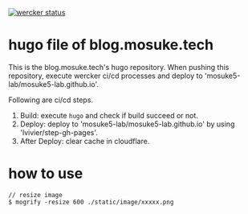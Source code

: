 [![wercker status](https://app.wercker.com/status/31dc441e8c206db6d149ddb22f0efa24/s/master "wercker status")](https://app.wercker.com/project/byKey/31dc441e8c206db6d149ddb22f0efa24)

# hugo file of blog.mosuke.tech
This is the blog.mosuke.tech's hugo repository.
When pushing this repository, execute wercker ci/cd processes and deploy to 'mosuke5-lab/mosuke5-lab.github.io'.

Following are ci/cd steps.

1. Build: execute `hugo` and check if build succeed or not.
2. Deploy: deploy to 'mosuke5-lab/mosuke5-lab.github.io' by using 'lvivier/step-gh-pages'.
3. After Deploy: clear cache in cloudflare.

# how to use
```
// resize image
$ mogrify -resize 600 ./static/image/xxxxx.png
```

